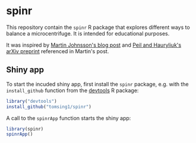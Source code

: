 # spinr

This repository contain the `spinr` R package that explores different ways
to balance a microcentrifuge. It is intended for educational purposes.

It was inspired by 
[Martin Johnsson's blog post](https://onunicornsandgenes.blog/2016/06/11/balancing-a-centrifuge/)
and 
[Peil and Hauryliuk's arXiv preprint](https://arxiv.org/ftp/arxiv/papers/1004/1004.3671.pdf)
referenced in Martin's post.

## Shiny app

To start the incuded shiny app, first install the `spinr` package, e.g. with
the `install_github` function from the
[devtools](https://www.rstudio.com/products/rpackages/devtools/)
R package:

```r
library("devtools")
install_github("tomsing1/spinr")
```

A call to the `spinrApp` function starts the shiny app:
```r
library(spinr)
spinrApp()
```
